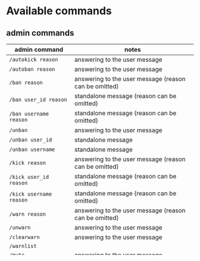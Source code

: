 # Available commands

## admin commands

| admin command                    | notes                                    |
|----------------------------------|------------------------------------------|
| `/autokick reason`               | answering to the user message            |
| `/autoban reason`                | answering to the user message            |
| `/ban reason`                    | answering to the user message (reason can be omitted)            |
| `/ban user_id reason`            | standalone message (reason can be omitted)                       |
| `/ban username reason`           | standalone message (reason can be omitted)                       |
| `/unban`                         | answering to the user message            |
| `/unban user_id`                 | standalone message                        |
| `/unban username`                | standalone message                        |
| `/kick reason`                   | answering to the user message (reason can be omitted)            |
| `/kick user_id reason`           | standalone message (reason can be omitted)                       |
| `/kick username reason`          | standalone message (reason can be omitted)                       |
| `/warn reason`                   | answering to the user message (reason can be omitted)            |
| `/unwarn`                        | answering to the user message            |
| `/clearwarn`                     | answering to the user message            |
| `/warnlist`                      |                                          |
| `/mute`                          | answering to the user message            |
| `/unmute`                        | answering to the user message            |
| `/pin`                           | answering to the message to be pinned    |
| `/slow flag n_mex seconds`       | read footnote [1]                        |
| `/say message`                   | standalone message or answering to a message                        |
| `/log`                           |                                          |


[1] meaning of the `\slow` parameters:
* `flag`:
    * 0: deactivate
    * 1: activate
* `n_mex`: max allowed consecutive number of messages
* `seconds`: seconds muted if `n+1` consecutive messages are sent


## user commands

These commands are not very useful. They are implemented only for completeness.

| user command                     | notes         |
|----------------------------------|---------------|
| `/start`                         |               |
| `/help`                          |               |
    
